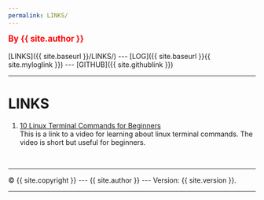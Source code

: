 ```yaml
---
permalink: LINKS/
---
```

<span style="color:red; font-weight:bold; font-size:larger;">By {{ site.author }}</span>
<br><br>
[LINKS]({{ site.baseurl }}/LINKS/) ---
[LOG]({{ site.baseurl }}{{ site.myloglink }}) ---
[GITHUB]({{ site.githublink }})
<br>
<hr>

# LINKS

1. [10 Linux Terminal Commands for Beginners](https://youtu.be/CpTfQ-q6MPU)<br>
This is a link to a video for learning about linux terminal commands.
The video is short but useful for beginners.



<br>
<hr>
&copy; {{ site.copyright }} --- {{ site.author }} --- Version: {{ site.version }}.
<hr>
<br>
